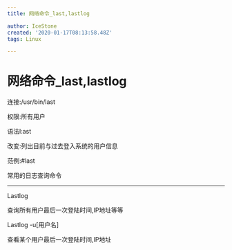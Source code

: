 ```yaml
---
title: 网络命令_last,lastlog

author: IceStone
created: '2020-01-17T08:13:58.48Z'
tags: Linux

---
```


# 网络命令_last,lastlog

连接:/usr/bin/last

权限:所有用户

语法l:ast

改变:列出目前与过去登入系统的用户信息

范例:#last

常用的日志查询命令

 
----------------------------------------------------------------

Lastlog

查询所有用户最后一次登陆时间,IP地址等等

 
Lastlog -u[用户名]

查看某个用户最后一次登陆时间,IP地址

 
